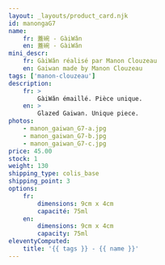 ```yaml
---
layout: _layouts/product_card.njk
id: manongaG7
name:
    fr: 蓋碗 - GàiWǎn
    en: 蓋碗 - GàiWǎn
mini_descr:
    fr: GàiWǎn réalisé par Manon Clouzeau
    en: Gaiwan made by Manon Clouzeau
tags: ['manon-clouzeau']
description: 
    fr: >
        GàiWǎn émaillé. Pièce unique.
    en: >
        Glazed Gaiwan. Unique piece.
photos:
    - manon_gaiwan_G7-a.jpg
    - manon_gaiwan_G7-b.jpg
    - manon_gaiwan_G7-c.jpg
price: 45.00
stock: 1
weight: 130
shipping_type: colis_base
shipping_point: 3
options:
    fr:
        dimensions: 9cm x 4cm
        capacité: 75ml
    en:
        dimensions: 9cm x 4cm
        capacity: 75ml
eleventyComputed:
    title: '{{ tags }} - {{ name }}'
---
```

